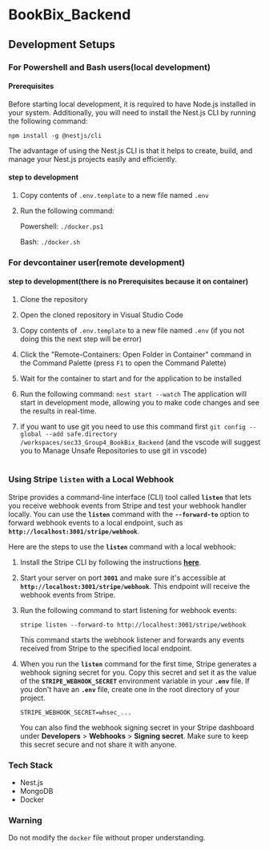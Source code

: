 # BookBix_Backend 
 
## Development Setups 
 
### For Powershell and Bash users(local development) 
#### Prerequisites 
Before starting local development, it is required to have Node.js installed in your system. Additionally, you will need to install the Nest.js CLI by running the following command:  
 
    npm install -g @nestjs/cli 
 
 The advantage of using the Nest.js CLI is that it helps to create, build, and manage your Nest.js projects easily and efficiently. 
 
#### step to development 
1. Copy contents of `.env.template` to a new file named `.env` 
2. Run the following command: 
 
    Powershell: `./docker.ps1 ` 
 
    Bash: `./docker.sh` 
 
 
### For devcontainer user(remote development) 
#### step to development(there is no Prerequisites because it on container) 
 
1. Clone the repository 
    
2. Open the cloned repository in Visual Studio Code 
 
3. Copy contents of `.env.template` to a new file named `.env`  (if you not doing this the next step will be error)

4. Click the "Remote-Containers: Open Folder in Container" command in the Command Palette (press `F1` to open the Command Palette) 
 
5. Wait for the container to start and for the application to be installed 
 
6. Run the following command: `nest start --watch` The application will start in development mode, allowing you to make code changes and see the results in real-time. 
  
7. if you want to use git you need to use this command first `git config --global --add safe.directory /workspaces/sec33_Group4_BookBix_Backend` (and the vscode will suggest you to Manage Unsafe Repositories to use git in vscode)
 
# 

### **Using Stripe `listen` with a Local Webhook**

Stripe provides a command-line interface (CLI) tool called **`listen`** that lets you receive webhook events from Stripe and test your webhook handler locally. You can use the **`listen`** command with the **`--forward-to`** option to forward webhook events to a local endpoint, such as **`http://localhost:3001/stripe/webhook`**.

Here are the steps to use the **`listen`** command with a local webhook:

1. Install the Stripe CLI by following the instructions **[here](https://stripe.com/docs/stripe-cli#install)**.
2. Start your server on port **`3001`** and make sure it's accessible at **`http://localhost:3001/stripe/webhook`**. This endpoint will receive the webhook events from Stripe.
3. Run the following command to start listening for webhook events:
    
    ```
    stripe listen --forward-to http://localhost:3001/stripe/webhook
    ```
    
    This command starts the webhook listener and forwards any events received from Stripe to the specified local endpoint.
4. When you run the **`listen`** command for the first time, Stripe generates a webhook signing secret for you. Copy this secret and set it as the value of the **`STRIPE_WEBHOOK_SECRET`** environment variable in your **`.env`** file. If you don't have an **`.env`** file, create one in the root directory of your project.
    
    ```
    STRIPE_WEBHOOK_SECRET=whsec_...
    ```
    
    You can also find the webhook signing secret in your Stripe dashboard under **Developers** > **Webhooks** > **Signing secret**. Make sure to keep this secret secure and not share it with anyone.    
### Tech Stack 
- Nest.js 
- MongoDB 
- Docker 
 
### Warning 
Do not modify the `docker` file without proper understanding. 
 